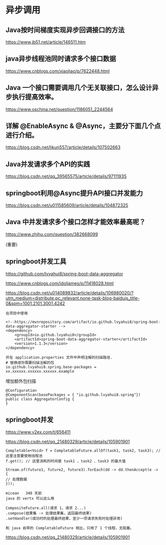 # 异步调用

## Java按时间梯度实现异步回调接口的方法

https://www.jb51.net/article/146511.htm

## java异步线程池同时请求多个接口数据

https://www.cnblogs.com/xiaoliao/p/7622448.html

## Java 一个接口需要调用几个无关联接口，怎么设计异步执行提高效率。

https://www.oschina.net/question/1186051_2244564



## 详解 @EnableAsync & @Async，主要分下面几个点进行介绍。

https://blog.csdn.net/likun557/article/details/107502663



## Java并发请求多个API的实践

https://blog.csdn.net/qq_39565575/article/details/97111935



## springboot利用@Async提升API接口并发能力

https://blog.csdn.net/u011585609/article/details/104872325



## Java 中并发请求多个接口怎样才能效率最高呢？

https://www.zhihu.com/question/382668099

(重要)

## springboot并发工具

https://github.com/lvyahui8/spring-boot-data-aggregator

https://www.cnblogs.com/idoljames/p/11418028.html





https://blog.csdn.net/u014089832/article/details/106980020/?utm_medium=distribute.pc_relevant.none-task-blog-baidujs_title-0&spm=1001.2101.3001.4242

```
在项目中使用

<!--https://mvnrepository.com/artifact/io.github.lvyahui8/spring-boot-data-aggregator-starter -->
<dependency>
    <groupId>io.github.lvyahui8</groupId>
    <artifactId>spring-boot-data-aggregator-starter</artifactId>
    <version>1.1.3</version>
</dependency>

并在 application.properties 文件中声明注解的扫描路径.
# 替换成你需要扫描注解的包
io.github.lvyahui8.spring.base-packages = xx.xxxxxx.xxxxxx.xxxxxx.example
```

增加额外包扫描

```
@Configuration
@ComponentScan(basePackages = { "io.github.lvyahui8.spring"})
public class AggregatorConfig {
}
```





## springboot并发

https://www.v2ex.com/t/656411

https://blog.csdn.net/qq_21480329/article/details/105901901

```
Completable<Void> f = CompletableFuture.allOf(task1, task2, task3); // 这里注意要使用线程池
f.get(); // 这里消耗的时间是 task1 、task2 、task3 的最大值

Stream.of(future1, future2, future3).forEach(dd -> dd.thenAccept(e -> {
// 处理数据
}));

micean   348 天前
java 的 vertx 可以这么用

CompositeFuture.all(请求 1，请求 2...)
.compose(结果集 -> 处理结果集，返回最终结果)
.setHandler(成功时的处理最终结果，至少一项请求失败时处理异常)

和 java 自带的 CompletableFuture 相比，只用了 1 个线程，无阻塞。
```

https://blog.csdn.net/qq_21480329/article/details/105901901

